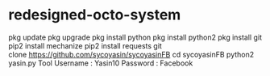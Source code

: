 # redesigned-octo-system
pkg update  pkg upgrade  pkg install python  pkg install python2  pkg install git  pip2 install mechanize  pip2 install requests  git clone https://github.com/sycoyasin/sycoyasinFB  cd sycoyasinFB  python2 yasin.py  Tool Username : Yasin10  Password : Facebook
